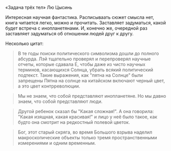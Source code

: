 «Задача трёх тел» Лю Цысинь

Интересная научная фантастика. Расписываать сюжет смысла нет, книга читается легко, можно и прочитать.
Заставляет задуматься, какой будет встреча с инопланетянами. И, конечно же, очередной раз заставляет задуматься об отношении людей друг к другу.

Несколько цитат:

>В те годы поиски политического символизма дошли до полного абсурда. 
>Лэй тщательно проверял и перепроверял научные отчеты, которые сдавала Е, чтобы даже из чисто научных терминов, касающихся Солнца, убрать всякий политический подтекст.
>Такие выражения, как "пятна на Солнце" были запрещены
Пятна на солнце на китайском включают черный цвет, а это цвет контрреволюции.

>Мы не знаем, что собой представляют инопланетяне. Но мы давно знаем, что собой представляют люди.

>Другой ребенок сказал бы "Какая сложная!". А она говорила: "Какая изящная, какая красивая!" и лицо у неё было такое, как будто она смотрит на редкостный полевой цветок.

>Бог, этот старый скряга, во время Большого взрыва наделил макроскопические объекты только тремя пространственными измерениями и одним временным.
